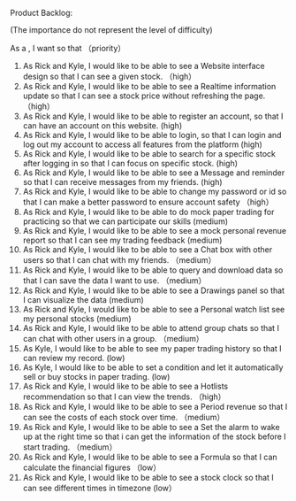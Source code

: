 Product Backlog:

(The importance do not represent the level of difficulty)

As a <type of user> , I want <some goal> so that <some reason> （priority）

1. As Rick and Kyle, I would like to be able to see a Website interface design so that I can see a given stock.              （high）
2. As Rick and Kyle, I would like to be able to see a Realtime information update so that I can see a stock price without refreshing the page.       （high）
3. As Rick and Kyle, I would like to be able to register an account, so that I can have an account on this website.    (high)
4. As Rick and Kyle, I would like to be able to login, so that I can login and log out my account to access all features from the platform     (high)
5. As Rick and Kyle, I would like to be able to search for a specific stock after logging in so that I can focus on specific stock.                (high)                    
6. As Rick and Kyle, I would like to be able to see a Message and reminder so that I can receive messages from my friends.        (high)   
7. As Rick and Kyle, I would like to be able to change my password or id so that I can make a better password to ensure account safety        （high）       
8. As Rick and Kyle, I would like to be able to do mock paper trading for practicing so that we can participate our skills    (medium)     
9. As Rick and Kyle, I would like to be able to see a mock personal revenue report  so that I can see my trading feedback           (medium)     
10. As Rick and Kyle, I would like to be able to see a Chat box with other users so that I can chat with my friends.        （medium）                    
11. As Rick and Kyle, I would like to be able to query and download data so that I can save the data I want to use.         （medium）                         
12. As Rick and Kyle, I would like to be able to see a Drawings panel so that I can visualize the data                      (medium)                                
13. As Rick and Kyle, I would like to be able to see a Personal watch list see my personal stocks                 (medium)                            
14. As Rick and Kyle, I would like to be able to attend group chats so that I can chat with other users in a group.           （medium）
15. As Kyle, I would like to be able to see my paper trading history so that I can review my record.	(low)                                                    
16. As Kyle, I would like to be able to set a condition and let it automatically sell or buy stocks in paper trading.	(low)
17.  As Rick and Kyle, I would like to be able to see a Hotlists recommendation so that I can view the trends.       （high）
18. As Rick and Kyle, I would like to be able to see a Period revenue so that I can see the costs of each stock over time.                   （medium）                    
19.  As Rick and Kyle, I would like to be able to see a Set the alarm to wake up at the right time so that i can get the information of the stock before I start trading.    （medium）                                                                                                                        
20. As Rick and Kyle, I would like to be able to see a Formula so that I can calculate the financial figures     （low）
21. As Rick and Kyle, I would like to be able to see a stock clock so that I can see different times in timezone     (low）


